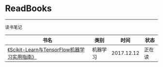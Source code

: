# ReadBooks
----
读书笔记

| 书名 | 类别 | 时间 | 状态
--- | --- | --- | ---
| [《Scikit-Learn与TensorFlow机器学习实用指南》](https://github.com/ETCartman/ReadBooks/tree/master/handson-ml) | 机器学习 | 2017.12.12 | 正在读

